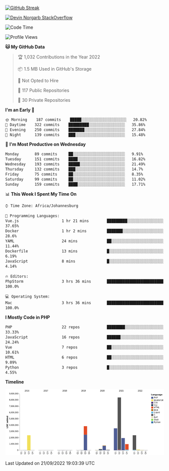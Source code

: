 
[![GitHub Streak](http://github-readme-streak-stats.herokuapp.com?user=DevinNorgarb&date_format=M%20j%5B%2C%20Y%5D)](https://git.io/streak-stats)


[![Devin Norgarb StackOverflow](https://github-readme-stackoverflow.vercel.app/?userID=4993755)](https://stackoverflow.com/users/4993755/devin-norgarb)

<!--START_SECTION:waka-->
![Code Time](http://img.shields.io/badge/Code%20Time-5%2C762%20hrs%2011%20mins-blue)

![Profile Views](http://img.shields.io/badge/Profile%20Views-2-blue)

**🐱 My GitHub Data** 

> 🏆 1,032 Contributions in the Year 2022
 > 
> 📦 1.5 MB Used in GitHub's Storage 
 > 
> 🚫 Not Opted to Hire
 > 
> 📜 117 Public Repositories 
 > 
> 🔑 30 Private Repositories  
 > 
**I'm an Early 🐤** 

```text
🌞 Morning    187 commits    █████░░░░░░░░░░░░░░░░░░░░   20.82% 
🌆 Daytime    322 commits    █████████░░░░░░░░░░░░░░░░   35.86% 
🌃 Evening    250 commits    ███████░░░░░░░░░░░░░░░░░░   27.84% 
🌙 Night      139 commits    ███░░░░░░░░░░░░░░░░░░░░░░   15.48%

```
📅 **I'm Most Productive on Wednesday** 

```text
Monday       89 commits     ██░░░░░░░░░░░░░░░░░░░░░░░   9.91% 
Tuesday      151 commits    ████░░░░░░░░░░░░░░░░░░░░░   16.82% 
Wednesday    193 commits    █████░░░░░░░░░░░░░░░░░░░░   21.49% 
Thursday     132 commits    ███░░░░░░░░░░░░░░░░░░░░░░   14.7% 
Friday       75 commits     ██░░░░░░░░░░░░░░░░░░░░░░░   8.35% 
Saturday     99 commits     ██░░░░░░░░░░░░░░░░░░░░░░░   11.02% 
Sunday       159 commits    ████░░░░░░░░░░░░░░░░░░░░░   17.71%

```


📊 **This Week I Spent My Time On** 

```text
⌚︎ Time Zone: Africa/Johannesburg

💬 Programming Languages: 
Vue.js                   1 hr 21 mins        █████████░░░░░░░░░░░░░░░░   37.65% 
Docker                   1 hr 2 mins         ███████░░░░░░░░░░░░░░░░░░   28.6% 
YAML                     24 mins             ██░░░░░░░░░░░░░░░░░░░░░░░   11.44% 
Dockerfile               13 mins             █░░░░░░░░░░░░░░░░░░░░░░░░   6.19% 
JavaScript               8 mins              █░░░░░░░░░░░░░░░░░░░░░░░░   4.14%

🔥 Editors: 
PhpStorm                 3 hrs 36 mins       █████████████████████████   100.0%

💻 Operating System: 
Mac                      3 hrs 36 mins       █████████████████████████   100.0%

```

**I Mostly Code in PHP** 

```text
PHP                      22 repos            ████████░░░░░░░░░░░░░░░░░   33.33% 
JavaScript               16 repos            ██████░░░░░░░░░░░░░░░░░░░   24.24% 
Vue                      7 repos             ██░░░░░░░░░░░░░░░░░░░░░░░   10.61% 
HTML                     6 repos             ██░░░░░░░░░░░░░░░░░░░░░░░   9.09% 
Python                   3 repos             █░░░░░░░░░░░░░░░░░░░░░░░░   4.55%

```


**Timeline**

![Chart not found](https://raw.githubusercontent.com/DevinNorgarb/DevinNorgarb/main/charts/bar_graph.png) 


 Last Updated on 21/09/2022 19:03:39 UTC
<!--END_SECTION:waka-->

